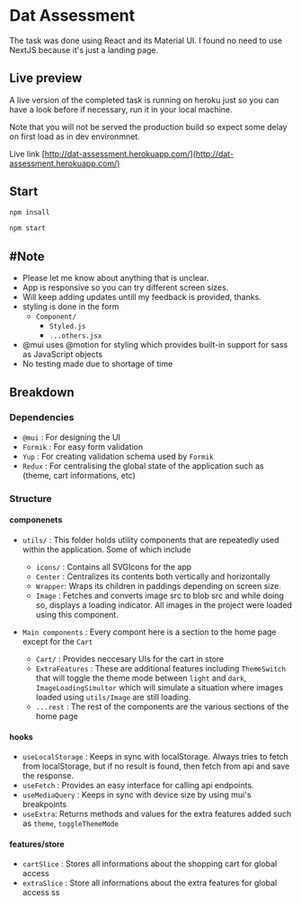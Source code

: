 # Dat Assessment

The task was done using React and its Material UI. I found no need to use NextJS because it's just a landing page.

## Live preview

A live version of the completed task is running on heroku just so you can have a look before if necessary, run it in your local machine.

Note that you will not be served the production build so expect some delay on first load as in dev environmnet.

Live link [http://dat-assessment.herokuapp.com/](http://dat-assessment.herokuapp.com/)

## Start

```cmd
npm insall
```

```cmd
npm start
```

## #Note

- Please let me know about anything that is unclear.
- App is responsive so you can try different screen sizes.
- Will keep adding updates untill my feedback is provided, thanks.
- styling is done in the form
  - `Component/`
    - `Styled.js`
    - `...others.jsx`
- @mui uses @motion for styling which provides built-in support for sass as JavaScript objects
- No testing made due to shortage of time

## Breakdown

### Dependencies

- `@mui` : For designing the UI
- `Formik` : For easy form validation
- `Yup` : For creating validation schema used by `Formik`
- `Redux` : For centralising the global state of the application such as (theme, cart informations, etc)

### Structure

#### componenets

- `utils/` : This folder holds utility components that are repeatedly used within the application. Some of which include

  - `icons/` : Contains all SVGIcons for the app
  - `Center` : Centralizes its contents both vertically and horizontally
  - `Wrapper`: Wraps its children in paddings depending on screen size.
  - `Image` : Fetches and converts image src to blob src and while doing so, displays a loading indicator. All images in the project were loaded using this component.

- `Main components` : Every compont here is a section to the home page except for the `Cart`
  - `Cart/` : Provides neccesary UIs for the cart in store
  - `ExtraFeatures` : These are additional features including `ThemeSwitch` that will toggle the theme mode between `light` and `dark`, `ImageLoadingSimultor` which will simulate a situation where images loaded using `utils/Image` are still loading.
  - `...rest` : The rest of the components are the various sections of the home page

#### hooks

- `useLocalStorage` : Keeps in sync with localStorage. Always tries to fetch from localStorage, but if no result is found, then fetch from api and save the response.
- `useFetch` : Provides an easy interface for calling api endpoints.
- `useMediaQuery` : Keeps in sync with device size by using mui's breakpoints
- `useExtra`: Returns methods and values for the extra features added such as `theme`, `toggleThemeMode`

#### features/store

- `cartSlice` : Stores all informations about the shopping cart for global access
- `extraSlice` : Store all informations about the extra features for global access
  ss

